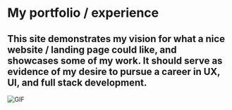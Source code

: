 # My portfolio / experience

## This site demonstrates my vision for what a nice website / landing page could like, and showcases some of my work. It should serve as evidence of my desire to pursue a career in UX, UI, and full stack development. 

![GIF](https://cdn.discordapp.com/attachments/701606472815083633/1195403856935403650/chrome_UjaI9Rnf8s.gif)
